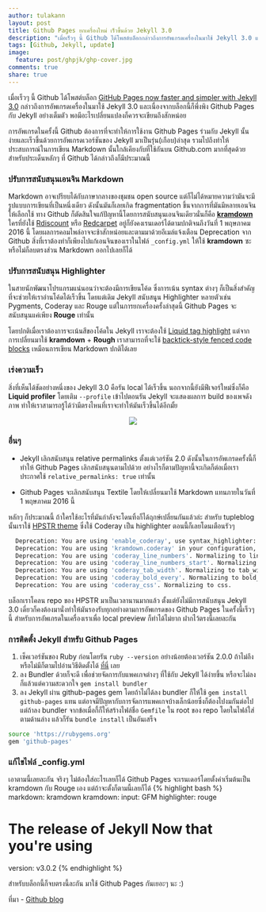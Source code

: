 ```yaml
---
author: tulakann
layout: post
title: Github Pages ยกเครื่องใหม่ เร็วขึ้นด้วย Jekyll 3.0
description: "เมื่อเร็วๆ นี้ Github ได้โพสต์บล็อกกล่าวถึงการอัพเกรดเครื่องในมาใช้ Jekyll 3.0 และเนื่องจากบล็อกนี้ก็พึ่งพิง Github Pages กับ Jekyll อย่างเต็มตัว พอมีอะไรเปลี่ยนแปลงก็ควรจะเขียนถึงสักหน่อย"
tags: [Github, Jekyll, update]
image:
  feature: post/ghpjk/ghp-cover.jpg
comments: true
share: true
---
```


เมื่อเร็วๆ นี้ Github ได้โพสต์บล็อก [GitHub Pages now faster and simpler with Jekyll 3.0](https://github.com/blog/2100-github-pages-now-faster-and-simpler-with-jekyll-3-0) กล่าวถึงการอัพเกรดเครื่องในมาใช้ Jekyll 3.0 และเนื่องจากบล็อกนี้ก็พึ่งพิง Github Pages กับ Jekyll อย่างเต็มตัว พอมีอะไรเปลี่ยนแปลงก็ควรจะเขียนถึงสักหน่อย

การอัพเกรดในครั้งนี้ Github ต้องการที่จะทำให้การใช้งาน Github Pages ร่วมกับ Jekyll นั้นง่ายและเร็วขึ้นด้วยการอัพเกรดเวอร์ชันของ Jekyll มาเป็นรุ่น(เกือบ)ล่าสุด รวมไปถึงทำให้ประสบการณ์ในการเขียน Markdown นั้นใกล้เคียงกับที่ใช้กันบน Github.com มากที่สุดด้วย สำหรับประเด็นหลักๆ ที่ Github ได้กล่าวถึงก็มีประมาณนี้

### ปรับการสนับสนุนเอนจิน Markdown
Markdown อาจเปรียบได้กับภาษากลางของชุมชน open source แต่ก็ไม่ได้หมายความว่ามันจะมีรูปแบบการเขียนที่เป็นหนึ่งเดียว ดังนั้นมันก็เลยเกิด fragmentation ขึ้นจากการที่มันมีหลายเอนจินให้เลือกใช้ ทาง Github ก็ตัดสินใจแก้ปัญหานี้โดยการสนับสนุนเอนจินเดียวนั่นก็คือ [**kramdown**](http://kramdown.gettalong.org/) ใครที่ยังใช้ [Rdiscount](https://github.com/davidfstr/rdiscount) หรือ [Redcarpet](https://github.com/vmg/redcarpet) อยู่ก็ยังคงเรนเดอร์ได้ตามปกติจนถึงวันที่ 1 พฤษภาคม 2016 นี้ โดยผลการคอมไพล์อาจจะช้าสักหน่อยและตามมาด้วยอีเมล์แจ้งเตือน Deprecation จาก Github สิ่งที่เราต้องทำก็เพียงไปแก้เอนจินของเราในไฟล์ `_config.yml` ให้ใช้ **kramdown** ซะ หรือไม่ก็ลบตรงส่วน Markdown ออกไปเลยก็ได้

### ปรับการสนับสนุน Highlighter
ในสายนักพัฒนาโปรแกรมแน่นอนว่าจะต้องมีการเขียนโค้ด ซึ่งการเน้น syntax ต่างๆ ก็เป็นสิ่งสำคัญที่จะช่วยให้เราอ่านโค้ดได้เร็วขึ้น โดยแต่เดิม Jekyll สนับสนุุน Highlighter หลายตัวเช่น Pygments, Coderay และ Rouge แต่ในการยกเครื่องครั้งล่าสุดนี้ Github Pages จะสนับสนุนแค่เพียง **Rouge** เท่านั้น

โดยปกติเมื่อเราต้องการจะเน้นสีของโค้ดใน Jekyll เราจะต้องใช้ [Liquid tag highlight](http://jekyllrb.com/docs/templates/#code-snippet-highlighting)  แต่จากการเปลี่ยนมาใช้ **kramdown** + **Rough** เราสามารถที่จะใช้ [backtick-style fenced code blocks](https://help.github.com/articles/creating-and-highlighting-code-blocks/) เหมือนการเขียน Markdown ปกติได้เลย

### เร่งความเร็ว
สิ่งที่เห็นได้ชัดอย่างหนึ่งของ Jekyll 3.0 คือรัน local ได้เร็วขึ้น นอกจากนี้ยังมีฟีเจอร์ใหม่ซึ่งก็คือ **Liquid profiler** โดยเติม `--profile` เข้าไปตอนรัน Jekyll จะแสดงผลการ build ของเพจดังภาพ ทำให้เราสามารถรู้ได้ว่ามีตรงไหนที่เราจะทำให้มันเร็วขึ้นได้อีกมั้ย

<figure><center>
  <img src="https://cloud.githubusercontent.com/assets/282759/12624447/1f0d3928-c4fd-11e5-86f7-64d5a6d581b7.png" data-action="zoom"/>
</center></figure>

### อื่นๆ
- Jekyll เลิกสนับสนุน relative permalinks ตั้งแต่เวอร์ชัน 2.0 ดังนั้นในการอัพเกรดครั้งนี้ก็ทำให้ Github Pages เลิกสนับสนุนตามไปด้วย อย่างไรก็ตามปัญหานี้จะเกิดก็ต่อเมื่อเราประกาศใช้ `relative_permalinks: true` เท่านั้น

- Github Pages จะเลิกสนับสนุน Textile โดยให้เปลี่ยนมาใช้ Markdown แทนภายในวันที่ 1 พฤษภาคม 2016 นี้

หลักๆ ก็ประมาณนี้ ถ้าใครใช้อะไรที่มันกำลังจะโดนทิ้งก็ได้ฤกษ์เปลี่ยนกันแล้วล่ะ สำหรับ tupleblog นั้นเราใช้ [HPSTR theme](https://github.com/mmistakes/hpstr-jekyll-theme) ซึ่งใช้ Coderay เป็น highlighter ตอนนี้ก็เลยโดนเตือนรัวๆ

```bash
  Deprecation: You are using 'enable_coderay', use syntax_highlighter: coderay in your configuration file.
  Deprecation: You are using 'kramdown.coderay' in your configuration, please use 'syntax_highlighter_opts' instead.
  Deprecation: You are using 'coderay_line_numbers'. Normalizing to line_numbers.
  Deprecation: You are using 'coderay_line_numbers_start'. Normalizing to line_numbers_start.
  Deprecation: You are using 'coderay_tab_width'. Normalizing to tab_width.
  Deprecation: You are using 'coderay_bold_every'. Normalizing to bold_every.
  Deprecation: You are using 'coderay_css'. Normalizing to css.
```

บล็อกเราโคลน repo ของ HPSTR มาเป็นเวลานานมากแล้ว ตั้งแต่ยังไม่มีการสนับสนุน Jekyll 3.0 เดี๋ยวก็คงต้องมานั่งทำให้มันรองรับทุกอย่างตามการอัพเกรดของ Github Pages ในครั้งนี้เร็วๆ นี้ สำหรับการอัพเกรดในเครื่องเราเพื่อ local preview ก็ทำได้ไม่ยาก ฝากไว้ตรงนี้เลยละกัน

### การติดตั้ง Jekyll สำหรับ Github Pages
1. เช็คเวอร์ชันของ Ruby ก่อนโดยรัน `ruby --version` อย่างน้อยต้องเวอร์ชัน 2.0.0 ถ้าไม่ถึงหรือไม่มีก็ตามไปอ่านวิธีติดตั้งได้ [ที่นี่](https://www.ruby-lang.org/en/downloads/) เลย
2. ลง Bundler ด้วยก็จะดี เพื่อช่วยจัดการกับแพคเกจต่างๆ ที่ใช้กับ Jekyll ได้ง่ายขึ้น หรือจะไม่ลงก็แล้วแต่ความสะดวกใจ `gem install bundler`
3. ลง Jekyll ผ่าน github-pages gem โดยถ้าไม่ได้ลง bundler ก็ให้ใช้ `gem install github-pages` แทน แต่อาจมีปัญหากับการจัดการแพคเกจบ้างเล็กน้อยซึ่งก็ต้องไปงมกันต่อไป แต่ถ้าลง bundler จากข้อเมื่อกี้ก็ให้สร้างไฟล์ชื่อ `Gemfile` ใน root ของ repo โดยในไฟล์ใส่ตามด้านล่าง แล้วก็รัน `bundle install` เป็นอันเสร็จ

```bash
source 'https://rubygems.org'
gem 'github-pages'
```

### แก้ไขไฟล์ \_config.yml
เอาตามนี้เลยละกัน จริงๆ ไม่ต้องใส่อะไรเลยก็ได้ Github Pages จะเรนเดอร์โดยตั้งค่าเริ่มต้นเป็น kramdown กับ Rouge เอง แต่ถ้าจะตั้งก็ตามนี้เลยก็ได้
{% highlight bash %}
markdown: kramdown
kramdown:
  input: GFM
highlighter: rouge
# The release of Jekyll Now that you're using
version: v3.0.2
{% endhighlight %}

สำหรับบล็อกนี้ก็จบตรงนี้ละกัน มาใช้ Github Pages กันเยอะๆ นะ :)


ที่มา - [Github blog](https://github.com/blog/2100-github-pages-now-faster-and-simpler-with-jekyll-3-0)
